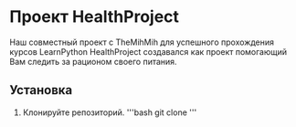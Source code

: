 #  Проект HealthProject
Наш совместный проект с TheMihMih для успешного прохождения курсов LearnPython
HealthProject создавался как проект помогающий Вам следить за рационом своего питания.

## Установка

1. Клонируйте репозиторий.
'''bash
git clone
'''
